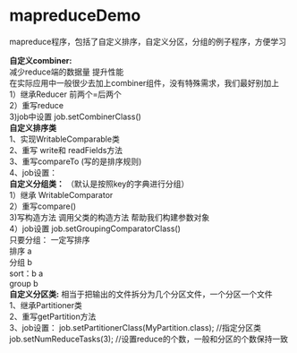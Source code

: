 # mapreduceDemo
mapreduce程序，包括了自定义排序，自定义分区，分组的例子程序，方便学习  

**自定义combiner:**     
  减少reduce端的数据量   提升性能      
       在实际应用中一般很少去加上combiner组件，没有特殊需求，我们最好别加上  
    1）继承Reducer   前两个=后两个  
	2）重写reduce  
	3)job中设置   job.setCombinerClass()  
**自定义排序类**        
   1、实现WritableComparable类    
   2、重写 write和 readFields方法    
   3、重写compareTo  (写的是排序规则)    
   4、job设置：     
**自定义分组类：**
  （默认是按照key的字典进行分组）        
    1）继承 WritableComparator  
    2）重写compare()  
    3)写构造方法   调用父类的构造方法  帮助我们构建参数对象  
    4）job设置    job.setGroupingComparatorClass()  
   只要分组：  一定写排序  
   排序  a  
   分组  b  
   sort：b   a  
   group b  
**自定义分区类:**
    相当于把输出的文件拆分为几个分区文件，一个分区一个文件  
   1、继承Partitioner类  
   2、重写getPartition方法  
   3、job设置：   job.setPartitionerClass(MyPartition.class);   //指定分区类  
                 job.setNumReduceTasks(3);  //设置reduce的个数，一般和分区的个数保持一致  



